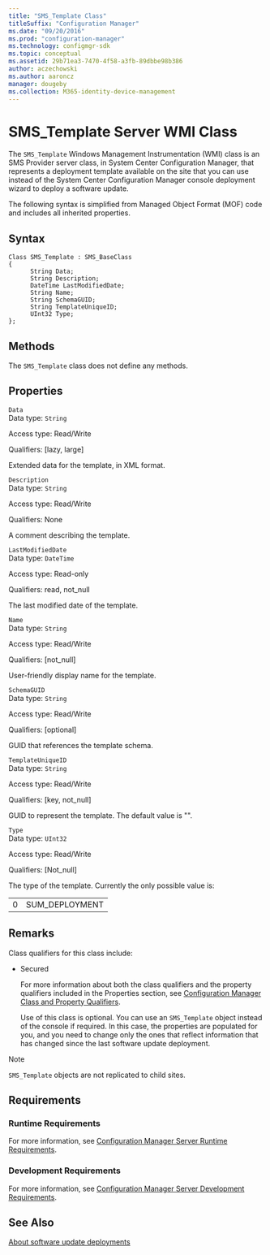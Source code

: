 ```yaml
---
title: "SMS_Template Class"
titleSuffix: "Configuration Manager"
ms.date: "09/20/2016"
ms.prod: "configuration-manager"
ms.technology: configmgr-sdk
ms.topic: conceptual
ms.assetid: 29b71ea3-7470-4f58-a3fb-89dbbe98b386
author: aczechowski
ms.author: aaroncz
manager: dougeby
ms.collection: M365-identity-device-management
---
```

# SMS_Template Server WMI Class
The `SMS_Template` Windows Management Instrumentation (WMI) class is an SMS Provider server class, in System Center Configuration Manager, that represents a deployment template available on the site that you can use instead of the System Center Configuration Manager console deployment wizard to deploy a software update.  

 The following syntax is simplified from Managed Object Format (MOF) code and includes all inherited properties.  

## Syntax  

```  
Class SMS_Template : SMS_BaseClass  
{  
      String Data;  
      String Description;  
      DateTime LastModifiedDate;  
      String Name;  
      String SchemaGUID;  
      String TemplateUniqueID;  
      UInt32 Type;  
};  
```  

## Methods  
 The `SMS_Template` class does not define any methods.  

## Properties  
 `Data`  
 Data type: `String`  

 Access type: Read/Write  

 Qualifiers: [lazy, large]  

 Extended data for the template, in XML format.  

 `Description`  
 Data type: `String`  

 Access type: Read/Write  

 Qualifiers: None  

 A comment describing the template.  

 `LastModifiedDate`  
 Data type: `DateTime`  

 Access type: Read-only  

 Qualifiers: read, not_null  

 The last modified date of the template.  

 `Name`  
 Data type: `String`  

 Access type: Read/Write  

 Qualifiers: [not_null]  

 User-friendly display name for the template.  

 `SchemaGUID`  
 Data type: `String`  

 Access type: Read/Write  

 Qualifiers: [optional]  

 GUID that references the template schema.  

 `TemplateUniqueID`  
 Data type: `String`  

 Access type: Read/Write  

 Qualifiers: [key, not_null]  

 GUID to represent the template. The default value is "".  

 `Type`  
 Data type: `UInt32`  

 Access type: Read/Write  

 Qualifiers: [Not_null]  

 The type of the template. Currently the only possible value is:  

|||  
|-|-|  
|0|SUM_DEPLOYMENT|  

## Remarks  
 Class qualifiers for this class include:  

- Secured  

  For more information about both the class qualifiers and the property qualifiers included in the Properties section, see [Configuration Manager Class and Property Qualifiers](../../../develop/reference/misc/class-and-property-qualifiers.md).  

  Use of this class is optional. You can use an `SMS_Template` object instead of the console if required. In this case, the properties are populated for you, and you need to change only the ones that reflect information that has changed since the last software update deployment.  

> [!NOTE]
>  `SMS_Template` objects are not replicated to child sites.  

## Requirements  

### Runtime Requirements  
 For more information, see [Configuration Manager Server Runtime Requirements](../../../develop/core/reqs/server-runtime-requirements.md).  

### Development Requirements  
 For more information, see [Configuration Manager Server Development Requirements](../../../develop/core/reqs/server-development-requirements.md).  

## See Also  
 [About software update deployments](/sccm/develop/sum/about-software-updates-deployments)
